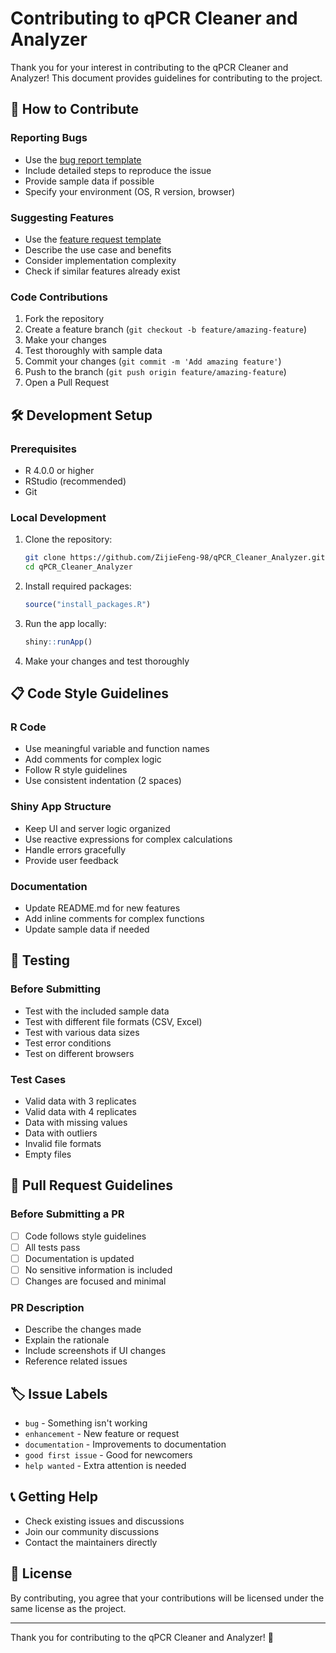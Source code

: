 # Contributing to qPCR Cleaner and Analyzer

Thank you for your interest in contributing to the qPCR Cleaner and Analyzer! This document provides guidelines for contributing to the project.

## 🚀 How to Contribute

### Reporting Bugs
- Use the [bug report template](.github/ISSUE_TEMPLATE/bug_report.md)
- Include detailed steps to reproduce the issue
- Provide sample data if possible
- Specify your environment (OS, R version, browser)

### Suggesting Features
- Use the [feature request template](.github/ISSUE_TEMPLATE/feature_request.md)
- Describe the use case and benefits
- Consider implementation complexity
- Check if similar features already exist

### Code Contributions
1. Fork the repository
2. Create a feature branch (`git checkout -b feature/amazing-feature`)
3. Make your changes
4. Test thoroughly with sample data
5. Commit your changes (`git commit -m 'Add amazing feature'`)
6. Push to the branch (`git push origin feature/amazing-feature`)
7. Open a Pull Request

## 🛠️ Development Setup

### Prerequisites
- R 4.0.0 or higher
- RStudio (recommended)
- Git

### Local Development
1. Clone the repository:
   ```bash
   git clone https://github.com/ZijieFeng-98/qPCR_Cleaner_Analyzer.git
   cd qPCR_Cleaner_Analyzer
   ```

2. Install required packages:
   ```r
   source("install_packages.R")
   ```

3. Run the app locally:
   ```r
   shiny::runApp()
   ```

4. Make your changes and test thoroughly

## 📋 Code Style Guidelines

### R Code
- Use meaningful variable and function names
- Add comments for complex logic
- Follow R style guidelines
- Use consistent indentation (2 spaces)

### Shiny App Structure
- Keep UI and server logic organized
- Use reactive expressions for complex calculations
- Handle errors gracefully
- Provide user feedback

### Documentation
- Update README.md for new features
- Add inline comments for complex functions
- Update sample data if needed

## 🧪 Testing

### Before Submitting
- Test with the included sample data
- Test with different file formats (CSV, Excel)
- Test with various data sizes
- Test error conditions
- Test on different browsers

### Test Cases
- Valid data with 3 replicates
- Valid data with 4 replicates
- Data with missing values
- Data with outliers
- Invalid file formats
- Empty files

## 📝 Pull Request Guidelines

### Before Submitting a PR
- [ ] Code follows style guidelines
- [ ] All tests pass
- [ ] Documentation is updated
- [ ] No sensitive information is included
- [ ] Changes are focused and minimal

### PR Description
- Describe the changes made
- Explain the rationale
- Include screenshots if UI changes
- Reference related issues

## 🏷️ Issue Labels

- `bug` - Something isn't working
- `enhancement` - New feature or request
- `documentation` - Improvements to documentation
- `good first issue` - Good for newcomers
- `help wanted` - Extra attention is needed

## 📞 Getting Help

- Check existing issues and discussions
- Join our community discussions
- Contact the maintainers directly

## 📄 License

By contributing, you agree that your contributions will be licensed under the same license as the project.

---

Thank you for contributing to the qPCR Cleaner and Analyzer! 🎉

